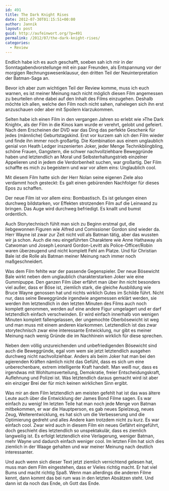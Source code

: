 ```yaml
---
id: 491
title: The Dark Knight Rises
date: 2012-07-30T01:15:51+00:00
author: Jannik
layout: post
guid: http://aufeinwort.org/?p=491
permalink: /2012/07/the-dark-knight-rises/
categories:
  - Review
---
```

Endlich habe ich es auch geschafft, soeben sah ich mir in der Sonntagabendvorstellunge mit ein paar Freunden, als Entspannung vor der morgigen Rechnungswesenklausur, den dritten Teil der Neuinterpretation der Batman-Saga an.

Bevor ich aber zum wichtigen Teil der Review komme, muss ich euch warnen, es ist meiner Meinung nach nicht möglich diesen Film angemessen zu beurteilen ohne dabei auf den Inhalt des Films einzugehen. Deshalb möchte ich allen, welche den Film noch nicht sahen, nahelegen sich ihn erst anzuschauen oder aber mit Spoilern klarzukommen.

Selten habe ich einen Film in den vergangen Jahren so erlebt wie »The Dark Knight«, als der Film in die Kinos kam wurde er verehrt, gelobt und gefeiert. Nach dem Erscheinen der DVD war das Ding das perfekte Geschenk für jedes (männliche) Geburtstagskind. Erst vor kurzem sah ich den Film wieder und finde ihn immer noch großartig. Die Kombination aus einem unglaublich genial von Heath Ledger inszenierten Joker, jeder Menge Technikblingbling, schöne Frauen, Gangstern, die schwer nachvollziehbare Beweggründe haben und letztendlich an Moral und Selbsterhaltungstrieb einzelner Appelieren und in jedem die Verdorbenheit suchen, war großartig. Der Film schaffte es mich zu begeistern und war vor allem eins: Unglaublich cool.

Mit diesem Film hatte sich der Herr Nolan seine eigenen Ziele also verdammt hoch gesteckt: Es galt einen gebürenden Nachfolger für dieses Epos zu schaffen.

Der neue Film ist vor allem eins: Bombastisch. Es ist gelungen einen durchweg bildstarken, vor Effekten strotzenden Film auf die Leinwand zu bringen. Das Auge wird durchweg befriedigt. Es knallt und bumst ordentlich.

Auch Storytechnisch fühlt man sich zu Beginn erstmal gut, die liebgewonnen Figuren wie Alfred und Comissioner Gordon sind wieder da. Herr Wayne ist zwar zur Zeit nicht voll als Batman tätig, aber das wussten wir ja schon. Auch die neu eingeführten Charaktere wie Anne Hathaway als Catwoman und Joseph Leonard Gordon-Levitt als Police-Officer/Robin waren überzeugend und nicht komplett Fehl am Platze. Und für Christian Bale ist die Rolle als Batman meiner Meinung nach immer noch maßgeschneidert.

Was dem Film fehlte war der passende Gegenspieler. Der neue Bösewicht Bale wirkt neben dem unglaublich charakterstarken Joker wie eine Gummipuppe. Den ganzen Film über erfährt man über ihn nicht besonders viel außer, dass er Böse ist, ziemlich stark, die gleiche Ausbildung wie Bruce Wayne genossen hat und nichts wirklich Gutes im Schilde führt. Nicht nur, dass seine Beweggründe irgendwie angemessen erklärt werden, sie werden ihm letztendlich in den letzten Minuten des Films auch noch komplett genommen, werden auf eine andere Figur umgelagert und er darf letztendlich einfach verschwinden. Er wird einfach innerhalb von wenigen Minuten komplett fallengelassen, der ungemochte Oberbösewicht ist weg und man muss mit einem anderen klarkommen. Letztendlich ist das zwar storytechnisch zwar eine interessante Entwicklung, nur gibt es meiner Meinung nach wenig Gründe die im Nachhinein wirklich für diese sprechen.

Neben dem völlig unzureichenden und unbefriedigenden Bösewicht sind auch die Beweggründe, egal vom wem sie jetzt letztendlich ausgehen durchweg nicht nachvollziehbar. Anders als beim Joker hat man bei den agierenden Kräften nämlich nicht das Gefühl, dass es sich um eine unberechenbare, extrem intelligente Kraft handelt. Man weiß nur, dass es irgendwas mit Wohltumsverteilung, Demokratie, freier Entscheidungskraft, Auflehnung und Polizei ist. Was letztendlich daraus gemacht wird ist aber ein einziger Brei der für mich keinen wirklichen Sinn ergibt.

Was mir an dem Film letztendlich am meisten gefehlt hat ist das was ältere Leute auch über die Entwicklung der James Bond Filme sagen. Es war einfach zu wenig! Im letzten Teile hat man noch jede Menge von Batman mitbekommen, er war die Hauptperson, es gab neues Spielzeug, neues Zeug, Weiterentwicklung, es hat sich um die Verbesserung und die Optimierung gedreht und alles Andere kam trotzdem nicht zu kurz. Es war einfach cool. Zwar wird auch in diesem Film ein neues Gefährt eingeführt, doch geschieht dies letztendlich so unspektakulär, dass es ziemlich langweilig ist. Es erfolgt letztendlich eine Verlagerung, weniger Batman, mehr Wayne und dadurch einfach weniger cool. Im letzten Film hat sich dies ziemlich in der Waage gehalten und war meiner Meinung nach deutlich interessanter.

Und auch wenn sich dieser Text jetzt ziemlich vernichtend gelesen hat, muss man dem Film eingestehen, dass er Vieles richtig macht. Er hat viel Bums und macht richtig Spaß. Wenn man allerdings die anderen Filme kennt, dann kommt das bei rum was in den letzten Absätzen steht. Und dann ist da noch das Ende, oh Gott das Ende.